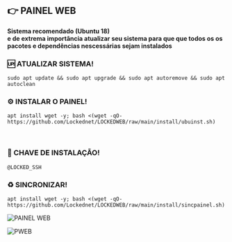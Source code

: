 ## 👉 <b>PAINEL WEB</b>

**Sistema recomendado (Ubuntu 18)<br>
e de extrema importância atualizar seu sistema para que que todos os os pacotes e dependências nescessárias sejam instalados**


### 🆙 ATUALIZAR SISTEMA!
```
sudo apt update && sudo apt upgrade && sudo apt autoremove && sudo apt autoclean
```

### ⚙️ INSTALAR O PAINEL!
```
apt install wget -y; bash <(wget -qO- https://github.com/Lockednet/LOCKEDWEB/raw/main/install/ubuinst.sh)
```
</br>

### 🔐 CHAVE DE INSTALAÇÃO!
```
@LOCKED_SSH
```

### ♻️ SINCRONIZAR!
```
apt install wget -y; bash <(wget -qO- https://github.com/Lockednet/LOCKEDWEB/raw/main/install/sincpainel.sh)
```

![PAINEL WEB](https://i.imgur.com/ul6O31G.jpg)

![PWEB](https://i.imgur.com/VAU5zR1.jpg)

